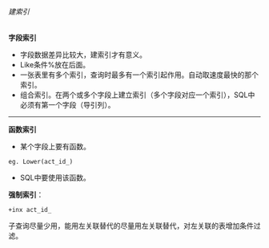 ###### 建索引
**字段索引**
* 字段数据差异比较大，建索引才有意义。
* Like条件%放在后面。
* 一张表里有多个索引，查询时最多有一个索引起作用。自动取速度最快的那个索引。
* 组合索引。在两个或多个字段上建立索引（多个字段对应一个索引），SQL中必须有第一个字段（导引列）。

---
**函数索引**
* 某个字段上要有函数。
```
eg. Lower(act_id_)
```

* SQL中要使用该函数。


**强制索引**：
```
+inx act_id_
```
子查询尽量少用，能用左关联替代的尽量用左关联替代，对左关联的表增加条件过滤。